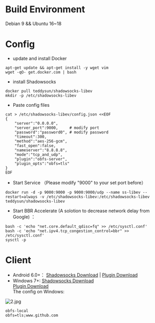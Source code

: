 # Build Environment
Debian 9 && Ubuntu 16~18
# Config
- update and install Docker
```
apt-get update && apt-get install -y wget vim
wget -qO- get.docker.com | bash
```
- install Shadowsocks
```
docker pull teddysun/shadowsocks-libev
mkdir -p /etc/shadowsocks-libev
```
- Paste config files
```
cat > /etc/shadowsocks-libev/config.json <<EOF
{
    "server":"0.0.0.0",
    "server_port":9000,     # modify port
    "password":"password0", # modify password
    "timeout":300,
    "method":"aes-256-gcm",
    "fast_open":false,
    "nameserver":"8.8.8.8",
    "mode":"tcp_and_udp",
    "plugin":"obfs-server",
    "plugin_opts":"obfs=tls"
}
EOF
```
- Start Service （Please modify "9000" to your set port before）
```
docker run -d -p 9000:9000 -p 9000:9000/udp --name ss-libev --restart=always -v /etc/shadowsocks-libev:/etc/shadowsocks-libev teddysun/shadowsocks-libev
```
- Start BBR Accelerate (A solotion to decrease network delay from Google) ：
```
bash -c 'echo "net.core.default_qdisc=fq" >> /etc/sysctl.conf'
bash -c 'echo "net.ipv4.tcp_congestion_control=bbr" >> /etc/sysctl.conf'
sysctl -p
```
# Client
- Android 6.0+： [Shadowsocks Download](https://github.com/shadowsocks/shadowsocks-android/releases) | [Plugin Download](https://github.com/shadowsocks/simple-obfs-android/releases)    
- Windows 7+: [Shadowsocks Download](https://github.com/shadowsocks/shadowsocks-windows/releases)      
[Plugin Download](https://github.com/shadowsocks/simple-obfs/releases)    
The config on Windows:

![2.jpg](https://github.com/charlieethan/firewall-proxy/blob/master/photos/2.jpg)
```
obfs-local
obfs=tls;www.github.com
```
